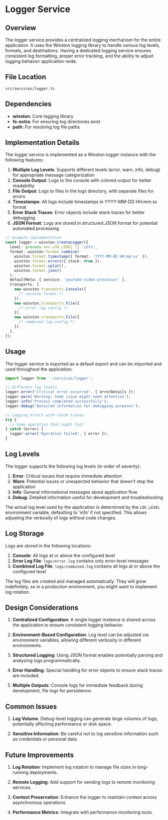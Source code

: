 # Logger Service

## Overview

The logger service provides a centralized logging mechanism for the entire application. It uses the Winston logging library to handle various log levels, formats, and destinations. Having a dedicated logging service ensures consistent log formatting, proper error tracking, and the ability to adjust logging behavior application-wide.

## File Location

`src/services/logger.ts`

## Dependencies

- **winston**: Core logging library
- **fs-extra**: For ensuring log directories exist
- **path**: For resolving log file paths

## Implementation Details

The logger service is implemented as a Winston logger instance with the following features:

1. **Multiple Log Levels**: Supports different levels (error, warn, info, debug) for appropriate message categorization
2. **Console Output**: Logs to the console with colored output for better readability
3. **File Output**: Logs to files in the logs directory, with separate files for errors
4. **Timestamps**: All logs include timestamps in YYYY-MM-DD HH:mm:ss format
5. **Error Stack Traces**: Error objects include stack traces for better debugging
6. **JSON Format**: Logs are stored in structured JSON format for potential automated processing

```typescript
// Example implementation
const logger = winston.createLogger({
  level: process.env.LOG_LEVEL || 'info',
  format: winston.format.combine(
    winston.format.timestamp({ format: 'YYYY-MM-DD HH:mm:ss' }),
    winston.format.errors({ stack: true }),
    winston.format.splat(),
    winston.format.json()
  ),
  defaultMeta: { service: 'youtube-video-processor' },
  transports: [
    new winston.transports.Console({
      /* console format */
    }),
    new winston.transports.File({
      /* error log config */
    }),
    new winston.transports.File({
      /* combined log config */
    }),
  ],
});
```

## Usage

The logger service is exported as a default export and can be imported and used throughout the application:

```typescript
import logger from './services/logger';

// Different log levels
logger.error('Critical error occurred', { errorDetails });
logger.warn('Warning: Some issue might need attention');
logger.info('Process completed successfully');
logger.debug('Detailed information for debugging purposes');

// Logging errors with stack traces
try {
  // Some operation that might fail
} catch (error) {
  logger.error('Operation failed', { error });
}
```

## Log Levels

The logger supports the following log levels (in order of severity):

1. **Error**: Critical issues that require immediate attention
2. **Warn**: Potential issues or unexpected behavior that doesn't stop the application
3. **Info**: General informational messages about application flow
4. **Debug**: Detailed information useful for development and troubleshooting

The actual log level used by the application is determined by the `LOG_LEVEL` environment variable, defaulting to 'info' if not specified. This allows adjusting the verbosity of logs without code changes.

## Log Storage

Logs are stored in the following locations:

1. **Console**: All logs at or above the configured level
2. **Error Log File**: `logs/error.log` contains only error-level messages
3. **Combined Log File**: `logs/combined.log` contains all logs at or above the configured level

The log files are created and managed automatically. They will grow indefinitely, so in a production environment, you might want to implement log rotation.

## Design Considerations

1. **Centralized Configuration**: A single logger instance is shared across the application to ensure consistent logging behavior.

2. **Environment-Based Configuration**: Log level can be adjusted via environment variables, allowing different verbosity in different environments.

3. **Structured Logging**: Using JSON format enables potentially parsing and analyzing logs programmatically.

4. **Error Handling**: Special handling for error objects to ensure stack traces are included.

5. **Multiple Outputs**: Console logs for immediate feedback during development, file logs for persistence.

## Common Issues

1. **Log Volume**: Debug-level logging can generate large volumes of logs, potentially affecting performance or disk space.

2. **Sensitive Information**: Be careful not to log sensitive information such as credentials or personal data.

## Future Improvements

1. **Log Rotation**: Implement log rotation to manage file sizes in long-running deployments.

2. **Remote Logging**: Add support for sending logs to remote monitoring services.

3. **Context Preservation**: Enhance the logger to maintain context across asynchronous operations.

4. **Performance Metrics**: Integrate with performance monitoring tools.
